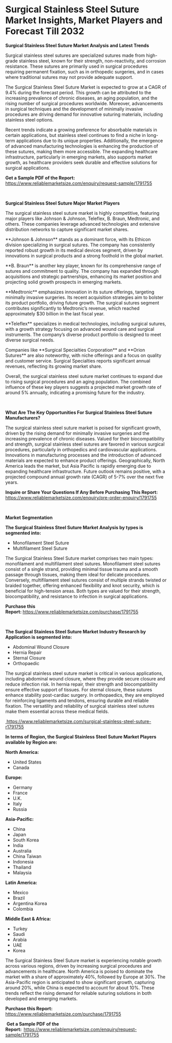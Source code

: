 <p><h1>Surgical Stainless Steel Suture Market Insights, Market Players and Forecast Till 2032</h1></p><p><strong>Surgical Stainless Steel Suture Market Analysis and Latest Trends</strong></p>
<p><p>Surgical stainless steel sutures are specialized sutures made from high-grade stainless steel, known for their strength, non-reactivity, and corrosion resistance. These sutures are primarily used in surgical procedures requiring permanent fixation, such as in orthopedic surgeries, and in cases where traditional sutures may not provide adequate support.</p><p>The Surgical Stainless Steel Suture Market is expected to grow at a CAGR of 9.4% during the forecast period. This growth can be attributed to the increasing prevalence of chronic diseases, an aging population, and the rising number of surgical procedures worldwide. Moreover, advancements in surgical techniques and the development of minimally invasive procedures are driving demand for innovative suturing materials, including stainless steel options. </p><p>Recent trends indicate a growing preference for absorbable materials in certain applications, but stainless steel continues to find a niche in long-term applications due to its unique properties. Additionally, the emergence of advanced manufacturing technologies is enhancing the production of these sutures, making them more accessible. The expanding healthcare infrastructure, particularly in emerging markets, also supports market growth, as healthcare providers seek durable and effective solutions for surgical applications.</p></p>
<p><strong>Get a Sample PDF of the Report:&nbsp;</strong> <a href="https://www.reliablemarketsize.com/enquiry/request-sample/1791755?utm_campaign=3368&utm_medium=2&utm_source=Github&utm_content=ia&utm_term=13042025&utm_id=surgical-stainless-steel-suture">https://www.reliablemarketsize.com/enquiry/request-sample/1791755</a></p>
<p>&nbsp;</p>
<p><strong>Surgical Stainless Steel Suture Major Market Players</strong></p>
<p><p>The surgical stainless steel suture market is highly competitive, featuring major players like Johnson & Johnson, Teleflex, B. Braun, Medtronic, and others. These companies leverage advanced technologies and extensive distribution networks to capture significant market shares.</p><p>**Johnson & Johnson** stands as a dominant force, with its Ethicon division specializing in surgical sutures. The company has consistently reported robust growth in its medical devices segment, driven by innovations in surgical products and a strong foothold in the global market. </p><p>**B. Braun** is another key player, known for its comprehensive range of sutures and commitment to quality. The company has expanded through acquisitions and strategic partnerships, enhancing its market position and projecting solid growth prospects in emerging markets.</p><p>**Medtronic** emphasizes innovation in its suture offerings, targeting minimally invasive surgeries. Its recent acquisition strategies aim to bolster its product portfolio, driving future growth. The surgical sutures segment contributes significantly to Medtronic’s revenue, which reached approximately $30 billion in the last fiscal year.</p><p>**Teleflex** specializes in medical technologies, including surgical sutures, with a growth strategy focusing on advanced wound care and surgical instruments. The company’s diverse product portfolio is designed to meet diverse surgical needs.</p><p>Companies like **Surgical Specialties Corporation** and **Orion Sutures** are also noteworthy, with niche offerings and a focus on quality and customer service. Surgical Specialties reports significant annual revenues, reflecting its growing market share.</p><p>Overall, the surgical stainless steel suture market continues to expand due to rising surgical procedures and an aging population. The combined influence of these key players suggests a projected market growth rate of around 5% annually, indicating a promising future for the industry.</p></p>
<p>&nbsp;</p>
<p><strong>What Are The Key Opportunities For Surgical Stainless Steel Suture Manufacturers?</strong></p>
<p><p>The surgical stainless steel suture market is poised for significant growth, driven by the rising demand for minimally invasive surgeries and the increasing prevalence of chronic diseases. Valued for their biocompatibility and strength, surgical stainless steel sutures are favored in various surgical procedures, particularly in orthopedics and cardiovascular applications. Innovations in manufacturing processes and the introduction of advanced materials are expected to enhance product offerings. Geographically, North America leads the market, but Asia Pacific is rapidly emerging due to expanding healthcare infrastructure. Future outlook remains positive, with a projected compound annual growth rate (CAGR) of 5-7% over the next five years.</p></p>
<p><strong>Inquire or Share Your Questions If Any Before Purchasing This Report:</strong> <a href="https://www.reliablemarketsize.com/enquiry/pre-order-enquiry/1791755?utm_campaign=3368&utm_medium=2&utm_source=Github&utm_content=ia&utm_term=13042025&utm_id=surgical-stainless-steel-suture">https://www.reliablemarketsize.com/enquiry/pre-order-enquiry/1791755</a></p>
<p>&nbsp;</p>
<p><strong>Market Segmentation</strong></p>
<p><strong>The Surgical Stainless Steel Suture Market Analysis by types is segmented into:</strong></p>
<p><ul><li>Monofilament Steel Suture</li><li>Multifilament Steel Suture</li></ul></p>
<p><p>The Surgical Stainless Steel Suture market comprises two main types: monofilament and multifilament steel sutures. Monofilament steel sutures consist of a single strand, providing minimal tissue trauma and a smooth passage through tissues, making them ideal for delicate procedures. Conversely, multifilament steel sutures consist of multiple strands twisted or braided together, offering enhanced flexibility and knot security, which is beneficial for high-tension areas. Both types are valued for their strength, biocompatibility, and resistance to infection in surgical applications.</p></p>
<p><strong>Purchase this Report:&nbsp;</strong><a href="https://www.reliablemarketsize.com/purchase/1791755?utm_campaign=3368&utm_medium=2&utm_source=Github&utm_content=ia&utm_term=13042025&utm_id=surgical-stainless-steel-suture">https://www.reliablemarketsize.com/purchase/1791755</a></p>
<p>&nbsp;</p>
<p><strong>The Surgical Stainless Steel Suture Market Industry Research by Application is segmented into:</strong></p>
<p><ul><li>Abdominal Wound Closure</li><li>Hernia Repair</li><li>Sternal Closure</li><li>Orthopaedic</li></ul></p>
<p><p>The surgical stainless steel suture market is critical in various applications, including abdominal wound closure, where they provide secure closure and reduce infection risk. In hernia repair, their strength and biocompatibility ensure effective support of tissues. For sternal closure, these sutures enhance stability post-cardiac surgery. In orthopaedics, they are employed for reinforcing ligaments and tendons, ensuring durable and reliable fixation. The versatility and reliability of surgical stainless steel sutures make them essential across these medical fields.</p></p>
<p><a href="https://www.reliablemarketsize.com/surgical-stainless-steel-suture-r1791755?utm_campaign=3368&utm_medium=2&utm_source=Github&utm_content=ia&utm_term=13042025&utm_id=surgical-stainless-steel-suture">&nbsp;https://www.reliablemarketsize.com/surgical-stainless-steel-suture-r1791755</a></p>
<p><strong>In terms of Region, the Surgical Stainless Steel Suture Market Players available by Region are:</strong></p>
<p>
    <p> <strong> North America: </strong>
        <ul>
            <li>United States</li>
            <li>Canada</li>
        </ul>
        </p> 
    <p> <strong> Europe: </strong>
        <ul>
            <li>Germany</li>
            <li>France</li>
            <li>U.K.</li>
            <li>Italy</li>
            <li>Russia</li>
        </ul>
        </p> 
    <p> <strong> Asia-Pacific: </strong>
        <ul>
            <li>China</li>
            <li>Japan</li>
            <li>South Korea</li>
            <li>India</li>
            <li>Australia</li>
            <li>China Taiwan</li>
            <li>Indonesia</li>
            <li>Thailand</li>
            <li>Malaysia</li>
        </ul>
        </p> 
    <p> <strong> Latin America: </strong>
        <ul>
            <li>Mexico</li>
            <li>Brazil</li>
            <li>Argentina Korea</li>
            <li>Colombia</li>
        </ul>
        </p> 
    <p> <strong> Middle East & Africa: </strong>
        <ul>
            <li>Turkey</li>
            <li>Saudi</li>
            <li>Arabia</li>
            <li>UAE</li>
            <li>Korea</li>
        </ul>
    </p>
    </p>
<p><p>The Surgical Stainless Steel Suture market is experiencing notable growth across various regions, driven by increasing surgical procedures and advancements in healthcare. North America is poised to dominate the market with a share of approximately 40%, followed by Europe at 30%. The Asia-Pacific region is anticipated to show significant growth, capturing around 20%, while China is expected to account for about 10%. These trends reflect the rising demand for reliable suturing solutions in both developed and emerging markets.</p></p>
<p><strong>Purchase this Report: </strong><a href="https://www.reliablemarketsize.com/purchase/1791755?utm_campaign=3368&utm_medium=2&utm_source=Github&utm_content=ia&utm_term=13042025&utm_id=surgical-stainless-steel-suture">https://www.reliablemarketsize.com/purchase/1791755</a></p>
<p>&nbsp;<strong>Get a Sample PDF of the Report:&nbsp;&nbsp;</strong><a href="https://www.reliablemarketsize.com/enquiry/request-sample/1791755?utm_campaign=3368&utm_medium=2&utm_source=Github&utm_content=ia&utm_term=13042025&utm_id=surgical-stainless-steel-suture">https://www.reliablemarketsize.com/enquiry/request-sample/1791755</a></p>
<p><strong></strong></p>
<p><p></p><p></p><p></p></p>